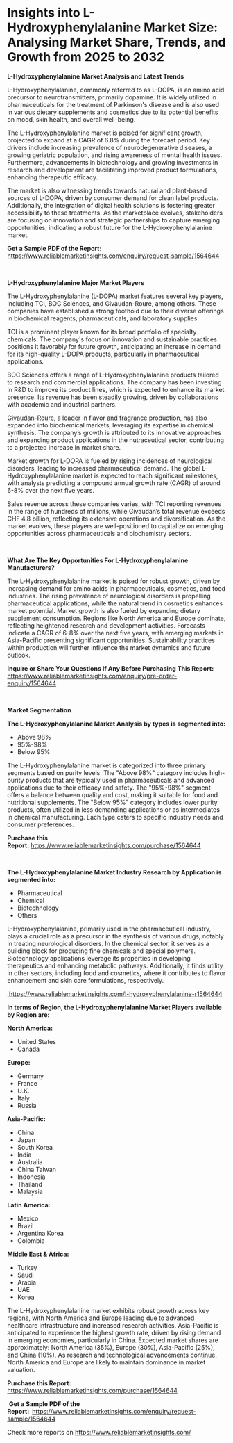 <p><h1>Insights into L-Hydroxyphenylalanine Market Size: Analysing Market Share, Trends, and Growth from 2025 to 2032</h1></p><p><strong>L-Hydroxyphenylalanine Market Analysis and Latest Trends</strong></p>
<p><p>L-Hydroxyphenylalanine, commonly referred to as L-DOPA, is an amino acid precursor to neurotransmitters, primarily dopamine. It is widely utilized in pharmaceuticals for the treatment of Parkinson's disease and is also used in various dietary supplements and cosmetics due to its potential benefits on mood, skin health, and overall well-being. </p><p>The L-Hydroxyphenylalanine market is poised for significant growth, projected to expand at a CAGR of 6.8% during the forecast period. Key drivers include increasing prevalence of neurodegenerative diseases, a growing geriatric population, and rising awareness of mental health issues. Furthermore, advancements in biotechnology and growing investments in research and development are facilitating improved product formulations, enhancing therapeutic efficacy. </p><p>The market is also witnessing trends towards natural and plant-based sources of L-DOPA, driven by consumer demand for clean label products. Additionally, the integration of digital health solutions is fostering greater accessibility to these treatments. As the marketplace evolves, stakeholders are focusing on innovation and strategic partnerships to capture emerging opportunities, indicating a robust future for the L-Hydroxyphenylalanine market.</p></p>
<p><strong>Get a Sample PDF of the Report:&nbsp;</strong> <a href="https://www.reliablemarketinsights.com/enquiry/request-sample/1564644?utm_campaign=3164&utm_medium=2&utm_source=Github&utm_content=ia&utm_term=31032025&utm_id=l-hydroxyphenylalanine">https://www.reliablemarketinsights.com/enquiry/request-sample/1564644</a></p>
<p>&nbsp;</p>
<p><strong>L-Hydroxyphenylalanine Major Market Players</strong></p>
<p><p>The L-Hydroxyphenylalanine (L-DOPA) market features several key players, including TCI, BOC Sciences, and Givaudan-Roure, among others. These companies have established a strong foothold due to their diverse offerings in biochemical reagents, pharmaceuticals, and laboratory supplies.</p><p>TCI is a prominent player known for its broad portfolio of specialty chemicals. The company's focus on innovation and sustainable practices positions it favorably for future growth, anticipating an increase in demand for its high-quality L-DOPA products, particularly in pharmaceutical applications.</p><p>BOC Sciences offers a range of L-Hydroxyphenylalanine products tailored to research and commercial applications. The company has been investing in R&D to improve its product lines, which is expected to enhance its market presence. Its revenue has been steadily growing, driven by collaborations with academic and industrial partners.</p><p>Givaudan-Roure, a leader in flavor and fragrance production, has also expanded into biochemical markets, leveraging its expertise in chemical synthesis. The company’s growth is attributed to its innovative approaches and expanding product applications in the nutraceutical sector, contributing to a projected increase in market share.</p><p>Market growth for L-DOPA is fueled by rising incidences of neurological disorders, leading to increased pharmaceutical demand. The global L-Hydroxyphenylalanine market is expected to reach significant milestones, with analysts predicting a compound annual growth rate (CAGR) of around 6-8% over the next five years.</p><p>Sales revenue across these companies varies, with TCI reporting revenues in the range of hundreds of millions, while Givaudan’s total revenue exceeds CHF 4.8 billion, reflecting its extensive operations and diversification. As the market evolves, these players are well-positioned to capitalize on emerging opportunities across pharmaceuticals and biochemistry sectors.</p></p>
<p>&nbsp;</p>
<p><strong>What Are The Key Opportunities For L-Hydroxyphenylalanine Manufacturers?</strong></p>
<p><p>The L-Hydroxyphenylalanine market is poised for robust growth, driven by increasing demand for amino acids in pharmaceuticals, cosmetics, and food industries. The rising prevalence of neurological disorders is propelling pharmaceutical applications, while the natural trend in cosmetics enhances market potential. Market growth is also fueled by expanding dietary supplement consumption. Regions like North America and Europe dominate, reflecting heightened research and development activities. Forecasts indicate a CAGR of 6-8% over the next five years, with emerging markets in Asia-Pacific presenting significant opportunities. Sustainability practices within production will further influence the market dynamics and future outlook.</p></p>
<p><strong>Inquire or Share Your Questions If Any Before Purchasing This Report:</strong> <a href="https://www.reliablemarketinsights.com/enquiry/pre-order-enquiry/1564644?utm_campaign=3164&utm_medium=2&utm_source=Github&utm_content=ia&utm_term=31032025&utm_id=l-hydroxyphenylalanine">https://www.reliablemarketinsights.com/enquiry/pre-order-enquiry/1564644</a></p>
<p>&nbsp;</p>
<p><strong>Market Segmentation</strong></p>
<p><strong>The L-Hydroxyphenylalanine Market Analysis by types is segmented into:</strong></p>
<p><ul><li>Above 98%</li><li>95%-98%</li><li>Below 95%</li></ul></p>
<p><p>The L-Hydroxyphenylalanine market is categorized into three primary segments based on purity levels. The "Above 98%" category includes high-purity products that are typically used in pharmaceuticals and advanced applications due to their efficacy and safety. The "95%-98%" segment offers a balance between quality and cost, making it suitable for food and nutritional supplements. The "Below 95%" category includes lower purity products, often utilized in less demanding applications or as intermediates in chemical manufacturing. Each type caters to specific industry needs and consumer preferences.</p></p>
<p><strong>Purchase this Report:&nbsp;</strong><a href="https://www.reliablemarketinsights.com/purchase/1564644?utm_campaign=3164&utm_medium=2&utm_source=Github&utm_content=ia&utm_term=31032025&utm_id=l-hydroxyphenylalanine">https://www.reliablemarketinsights.com/purchase/1564644</a></p>
<p>&nbsp;</p>
<p><strong>The L-Hydroxyphenylalanine Market Industry Research by Application is segmented into:</strong></p>
<p><ul><li>Pharmaceutical</li><li>Chemical</li><li>Biotechnology</li><li>Others</li></ul></p>
<p><p>L-Hydroxyphenylalanine, primarily used in the pharmaceutical industry, plays a crucial role as a precursor in the synthesis of various drugs, notably in treating neurological disorders. In the chemical sector, it serves as a building block for producing fine chemicals and special polymers. Biotechnology applications leverage its properties in developing therapeutics and enhancing metabolic pathways. Additionally, it finds utility in other sectors, including food and cosmetics, where it contributes to flavor enhancement and skin care formulations, respectively.</p></p>
<p><a href="https://www.reliablemarketinsights.com/l-hydroxyphenylalanine-r1564644?utm_campaign=3164&utm_medium=2&utm_source=Github&utm_content=ia&utm_term=31032025&utm_id=l-hydroxyphenylalanine">&nbsp;https://www.reliablemarketinsights.com/l-hydroxyphenylalanine-r1564644</a></p>
<p><strong>In terms of Region, the L-Hydroxyphenylalanine Market Players available by Region are:</strong></p>
<p>
    <p> <strong> North America: </strong>
        <ul>
            <li>United States</li>
            <li>Canada</li>
        </ul>
        </p> 
    <p> <strong> Europe: </strong>
        <ul>
            <li>Germany</li>
            <li>France</li>
            <li>U.K.</li>
            <li>Italy</li>
            <li>Russia</li>
        </ul>
        </p> 
    <p> <strong> Asia-Pacific: </strong>
        <ul>
            <li>China</li>
            <li>Japan</li>
            <li>South Korea</li>
            <li>India</li>
            <li>Australia</li>
            <li>China Taiwan</li>
            <li>Indonesia</li>
            <li>Thailand</li>
            <li>Malaysia</li>
        </ul>
        </p> 
    <p> <strong> Latin America: </strong>
        <ul>
            <li>Mexico</li>
            <li>Brazil</li>
            <li>Argentina Korea</li>
            <li>Colombia</li>
        </ul>
        </p> 
    <p> <strong> Middle East & Africa: </strong>
        <ul>
            <li>Turkey</li>
            <li>Saudi</li>
            <li>Arabia</li>
            <li>UAE</li>
            <li>Korea</li>
        </ul>
    </p>
    </p>
<p><p>The L-Hydroxyphenylalanine market exhibits robust growth across key regions, with North America and Europe leading due to advanced healthcare infrastructure and increased research activities. Asia-Pacific is anticipated to experience the highest growth rate, driven by rising demand in emerging economies, particularly in China. Expected market shares are approximately: North America (35%), Europe (30%), Asia-Pacific (25%), and China (10%). As research and technological advancements continue, North America and Europe are likely to maintain dominance in market valuation.</p></p>
<p><strong>Purchase this Report: </strong><a href="https://www.reliablemarketinsights.com/purchase/1564644?utm_campaign=3164&utm_medium=2&utm_source=Github&utm_content=ia&utm_term=31032025&utm_id=l-hydroxyphenylalanine">https://www.reliablemarketinsights.com/purchase/1564644</a></p>
<p>&nbsp;<strong>Get a Sample PDF of the Report:&nbsp;&nbsp;</strong><a href="https://www.reliablemarketinsights.com/enquiry/request-sample/1564644?utm_campaign=3164&utm_medium=2&utm_source=Github&utm_content=ia&utm_term=31032025&utm_id=l-hydroxyphenylalanine">https://www.reliablemarketinsights.com/enquiry/request-sample/1564644</a></p>
<p><strong></strong></p>
<p>Check more reports on <a href="https://www.reliablemarketinsights.com/?utm_campaign=3164&utm_medium=2&utm_source=Github&utm_content=ia&utm_term=31032025&utm_id=l-hydroxyphenylalanine">https://www.reliablemarketinsights.com/</a></p>